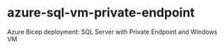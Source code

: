 # azure-sql-vm-private-endpoint
Azure Bicep deployment: SQL Server with Private Endpoint and Windows VM
